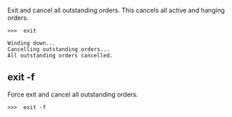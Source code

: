 
Exit and cancel all outstanding orders. This cancels all active and hanging orders.

```
>>>  exit

Winding down...
Cancelling outstanding orders...
All outstanding orders cancelled.
```

## exit -f

Force exit and cancel all outstanding orders.

```
>>>  exit -f
```